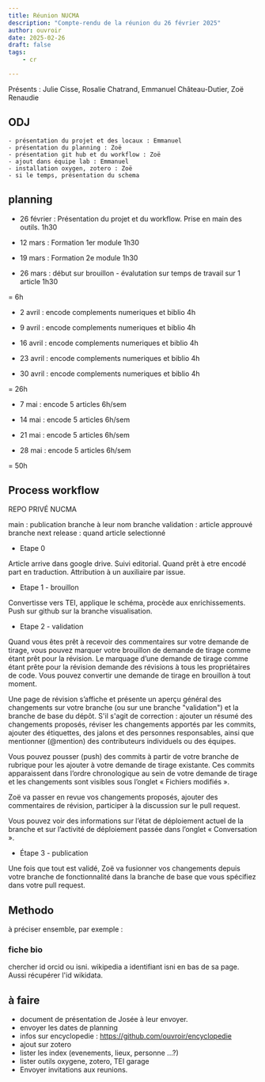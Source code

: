 ```yaml
---
title: Réunion NUCMA
description: "Compte-rendu de la réunion du 26 février 2025"
author: ouvroir
date: 2025-02-26
draft: false
tags: 
    - cr

---
```

Présents : Julie Cisse, Rosalie Chatrand, Emmanuel Château-Dutier, Zoë Renaudie

## ODJ 
    - présentation du projet et des locaux : Emmanuel
    - présentation du planning : Zoë
    - présentation git hub et du workflow : Zoë
    - ajout dans équipe lab : Emmanuel
    - installation oxygen, zotero : Zoë
    - si le temps, présentation du schema
    
    
## planning

- 26 février : Présentation du projet et du workflow. Prise en main des outils. 1h30

- 12 mars : Formation 1er module 1h30

- 19 mars : Formation 2e module 1h30

- 26 mars : début sur brouillon - évalutation sur temps de travail sur 1 article 1h30

= 6h

- 2 avril : encode complements numeriques et biblio 4h

- 9 avril : encode complements numeriques et biblio 4h 

- 16 avril : encode complements numeriques et biblio 4h

- 23 avril : encode complements numeriques et biblio 4h

- 30 avril : encode complements numeriques et biblio 4h

 = 26h

- 7 mai : encode 5 articles 6h/sem 

- 14 mai : encode 5 articles 6h/sem 

- 21 mai : encode 5 articles 6h/sem 

- 28 mai : encode 5 articles 6h/sem 

= 50h

## Process workflow
REPO PRIVÉ NUCMA

main : publication
branche à leur nom
branche validation : article approuvé
branche next release : quand article selectionné

- Etape 0 

Article arrive dans google drive. Suivi editorial. 
Quand prêt à etre encodé part en traduction. 
Attribution à un auxiliaire par issue. 

- Etape 1 - brouillon

Convertisse vers TEI, applique le schéma, procède aux enrichissements. 
Push sur github sur la branche visualisation.

- Etape 2 - validation 

Quand vous êtes prêt à recevoir des commentaires sur votre demande de tirage, vous pouvez marquer votre brouillon de demande de tirage comme étant prêt pour la révision. Le marquage d’une demande de tirage comme étant prête pour la révision demande des révisions à tous les propriétaires de code. Vous pouvez convertir une demande de tirage en brouillon à tout moment. 

Une page de révision s’affiche et présente un aperçu général des changements sur votre branche (ou sur une branche "validation") et la branche de base du dépôt. S'il s'agit de correction : ajouter un résumé des changements proposés, réviser les changements apportés par les commits, ajouter des étiquettes, des jalons et des personnes responsables, ainsi que mentionner (@mention) des contributeurs individuels ou des équipes. 

Vous pouvez pousser (push) des commits à partir de votre branche de rubrique pour les ajouter à votre demande de tirage existante. Ces commits apparaissent dans l’ordre chronologique au sein de votre demande de tirage et les changements sont visibles sous l’onglet « Fichiers modifiés ».

Zoë va passer en revue vos changements proposés, ajouter des commentaires de révision, participer à la discussion sur le pull request.

Vous pouvez voir des informations sur l’état de déploiement actuel de la branche et sur l’activité de déploiement passée dans l’onglet « Conversation ». 

- Étape 3 - publication

Une fois que tout est validé, Zoë va fusionner vos changements depuis votre branche de fonctionnalité dans la branche de base que vous spécifiez dans votre pull request.  

## Methodo 
à préciser ensemble, par exemple : 
### fiche bio
chercher id orcid ou isni. wikipedia a identifiant isni en bas de sa page. Aussi récupérer l'id wikidata. 


## à faire
- document de présentation de Josée à leur envoyer.
- envoyer les dates de planning
- infos sur encyclopedie : https://github.com/ouvroir/encyclopedie
- ajout sur zotero
- lister les index (evenements, lieux, personne ...?)
- lister outils oxygene, zotero, TEI garage
- Envoyer invitations aux reunions. 
